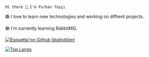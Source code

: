                                                                           Hi there 👋,I'm Furkan Taşçı


🟢 I love to learn new technologies and working on diffrent projects.

🟢 I'm currently learning RabbitMQ.

[![Esquetta'nın Github İstatistikleri](https://github-readme-stats.vercel.app/api?username=Esquetta&show_icons=true&theme=dark)](https://github.com/anuraghazra/github-readme-stats)


[![Top Langs](https://github-readme-stats.vercel.app/api/top-langs/?username=Esquetta&layout=compact&theme=dark)](https://github.com/anuraghazra/github-readme-stats)



